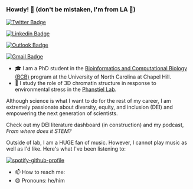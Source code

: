 ### Howdy! 🤠 (don't be mistaken, I'm from LA 🌴)

[![Twitter Badge](https://img.shields.io/badge/Twitter-1DA1F2?style=for-the-badge&logo=twitter&logoColor=white)](https://twitter.com/jpflores_31)

[![Linkedin Badge](https://img.shields.io/badge/LinkedIn-0077B5?style=for-the-badge&logo=linkedin&logoColor=white)](https://www.linkedin.com/in/john-patrick-flores/)

[![Outlook Badge](https://img.shields.io/badge/Microsoft_Outlook-0078D4?style=for-the-badge&logo=microsoft-outlook&logoColor=white
)](mailto:jflores@unc.edu)

[![Gmail Badge](https://img.shields.io/badge/Gmail-D14836?style=for-the-badge&logo=gmail&logoColor=white)](mailto:jpflores013@gmail.com)

* 🎓 I am a PhD student in the [Bioinformatics and Computational Biology (BCB)](https://bcb.unc.edu/) program at the University of North Carolina at Chapel Hill.
* 🔬 I study the role of 3D chromatin structure in response to environmental stress in the [Phanstiel Lab](http://phanstiel-lab.med.unc.edu/).

Although science is what I want to do for the rest of my career, I am extremely passionate about diversity, equity, and inclusion (DEI) and empowering the next generation of scientists.

Check out my DEI literature dashboard (in construction) and my podcast, _From where does it STEM?_

Outside of lab, I am a HUGE fan of music. However, I cannot play music as well as I'd like. Here's what I've been listening to:

[![spotify-github-profile](https://spotify-github-profile.vercel.app/api/view?uid=1246212565&cover_image=true&theme=novatorem&show_offline=false&background_color=121212&interchange=false&bar_color=53b14f&bar_color_cover=false)](https://github.com/kittinan/spotify-github-profile)

- 📫 How to reach me:
- 😄 Pronouns: he/him
